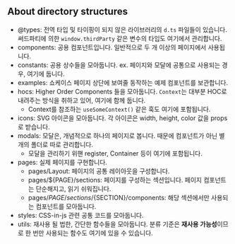 ## About directory structures

- @types: 전역 타입 및 타이핑이 되지 않은 라이브러리의 `d.ts` 파일들이 있습니다. 써드파티에 의한 `window.thirdParty` 같은 변수의 타입도 여기에서 관리합니다.
- components: 공용 컴포넌트입니다. 일반적으로 두 개 이상의 페이지에서 사용됩니다.
- constants: 공용 상수들을 모아둡니다. ex. 페이지와 모달에 공통으로 사용되는 경우, 여기에 둡니다.
- examples: 쇼케이스 페이지 상단에 보여줄 동작하는 예제 컴포넌트를 보관합니다.
- hocs: Higher Order Components 들을 모아둡니다. `Context`는 대부분 HOC로 내려주는 방식을 취하고 있어, 여기에 함께 둡니다.
  - Context를 참조하는 `useSomeContext()` 같은 훅도 여기에 포함됩니다.
- icons: SVG 아이콘을 모아둡니다. 각 아이콘은 width, height, color 값을 props로 받습니다.
- modals: 모달은, 개념적으로 하나의 페이지로 봅니다. 때문에 컴포넌트가 아닌 별개의 폴더로 따로 관리합니다.
  - 모달을 관리하기 위핸 register, Container 등이 여기에 포함됩니다.
- pages: 실제 페이지를 구현합니다.
  - pages/Layout: 페이지의 공통 레이아웃을 구성합니다.
  - pages/${PAGE}/sections: 페이지를 구성하는 섹션입니다. 페이지 컴포넌트는 단순해지고, 읽기 쉬워집니다.
  - pages/${PAGE}/sections/${SECTION}/components: 해당 섹션에서만 사용되는 컴포넌트를 모아둡니다.
- styles: CSS-in-js 관련 공통 코드를 모아둡니다.
- utils: 재사용 될 법한, 간단한 함수들을 모아둡니다. 분류 기준은 **재사용 가능성**이므로 한 번만 사용되는 함수도 여기에 있을 수 있습니다.
